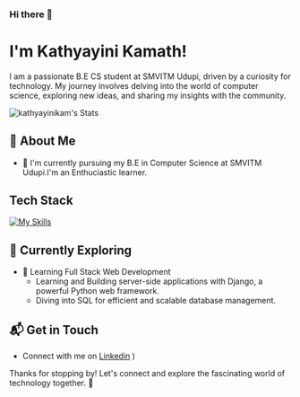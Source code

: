 ### Hi there 👋
# I'm Kathyayini Kamath! 

I am a passionate B.E CS student at SMVITM Udupi, driven by a curiosity for technology. My journey involves delving into the world of computer science, exploring new ideas, and sharing my insights with the community.

![kathyayinikam's Stats](https://github-readme-stats.vercel.app/api?username=kathyayinikam&theme=vue-dark&show_icons=true&hide_border=true&count_private=true)

## 🚀 About Me

- 🔭 I'm currently pursuing my B.E in Computer Science at SMVITM Udupi.I'm an Enthuciastic learner.



## Tech Stack
[![My Skills](https://skillicons.dev/icons?i=html,css,java,python,js,django)](https://skillicons.dev)
## 🌱 Currently Exploring

- 🚀 Learning Full Stack Web Development
  - Learning and Building server-side applications with Django, a powerful Python web framework.
  - Diving into SQL for efficient and scalable database management.


## 📬 Get in Touch

- Connect with me on [Linkedin](www.linkedin.com/in/kathyayini2003)
)


Thanks for stopping by! Let's connect and explore the fascinating world of technology together. 🚀



<!--

Here are some ideas to get you started:

- 🔭 I’m currently working on ...
- 🌱 I’m currently learning ...
- 👯 I’m looking to collaborate on ...
- 🤔 I’m looking for help with ...
- 💬 Ask me about ...
- 📫 How to reach me: ...
- 😄 Pronouns: ...
- ⚡ Fun fact: ...
-->
<!--
**kathyayinikam/kathyayinikam** is a ✨ _special_ ✨ repository because its `README.md` (this file) appears on your GitHub profile.

Here are some ideas to get you started:

- 🔭 I’m currently working on ...
- 🌱 I’m currently learning ...
- 👯 I’m looking to collaborate on ...
- 🤔 I’m looking for help with ...
- 💬 Ask me about ...
- 📫 How to reach me: ...
- 😄 Pronouns: ...
- ⚡ Fun fact: ...
-->
